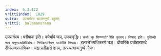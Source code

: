 ```yaml
---
index:  6.3.122
vrittiindex:  1029
sutra:  उपसर्गस्य घञ्यमनुष्ये बहुलम्
vritti:  balamanorama 
---
```


उपसर्गस्य। परीपाक इति। पचेर्भावे घञ्, उपधावृद्धिः। `चजोः कु घिण्ण्यतो'रिति कुत्वम्। निषाद इति। पुलिन्दो नाम मनुष्यजातिविशेषः। निषीदत्यस्मिन् पापमिति निषादः। `हलश्चे'त्यधिकरणे घञ्। दौवारिके प्रतीहारशब्दे दीर्घस्त्वप्रामाणिकः। यद्वा प्रतीहारो द्वारम्, तत्स्थत्वान्मनुष्ये गौणः।

